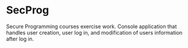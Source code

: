 # SecProg
Secure Programming courses exercise work. Console application that handles user creation, user log in, and modification of users information after log in.
